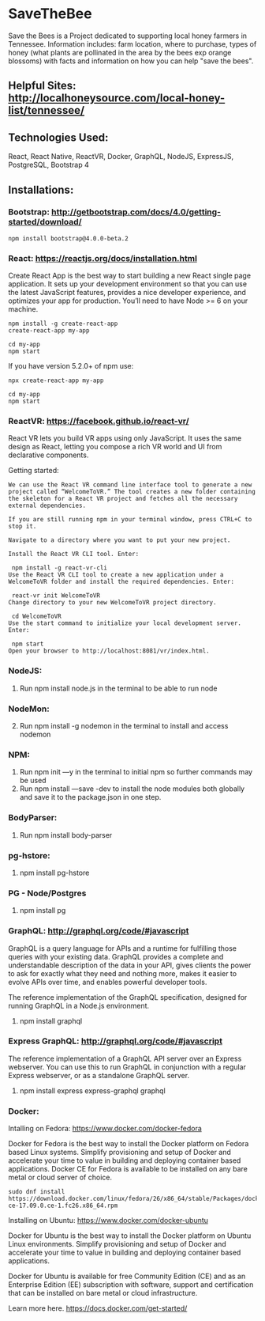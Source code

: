 # SaveTheBee
Save the Bees is a Project dedicated to supporting local honey farmers in Tennessee. Information includes: farm location, where to purchase, types of honey (what plants are pollinated in the area by the bees exp orange blossoms) with facts and information on how you can help "save the bees".

## Helpful Sites: http://localhoneysource.com/local-honey-list/tennessee/

## Technologies Used:
React, React Native, ReactVR, Docker, GraphQL, NodeJS, ExpressJS, PostgreSQL, Bootstrap 4

## Installations:
### Bootstrap: http://getbootstrap.com/docs/4.0/getting-started/download/
```
npm install bootstrap@4.0.0-beta.2
```
### React: https://reactjs.org/docs/installation.html
Create React App is the best way to start building a new React single page application. It sets up your development environment so that you can use the latest JavaScript features, provides a nice developer experience, and optimizes your app for production. You’ll need to have Node >= 6 on your machine. 

```
npm install -g create-react-app
create-react-app my-app

cd my-app
npm start
```
If you have version 5.2.0+ of npm use:

```
npx create-react-app my-app

cd my-app
npm start
```

### ReactVR: https://facebook.github.io/react-vr/
React VR lets you build VR apps using only JavaScript. It uses the same design as React, letting you compose a rich VR world and UI from declarative components.

Getting started:
```
We can use the React VR command line interface tool to generate a new project called “WelcomeToVR.” The tool creates a new folder containing the skeleton for a React VR project and fetches all the necessary external dependencies.

If you are still running npm in your terminal window, press CTRL+C to stop it.

Navigate to a directory where you want to put your new project.

Install the React VR CLI tool. Enter:

 npm install -g react-vr-cli
Use the React VR CLI tool to create a new application under a WelcomeToVR folder and install the required dependencies. Enter:

 react-vr init WelcomeToVR
Change directory to your new WelcomeToVR project directory.

 cd WelcomeToVR
Use the start command to initialize your local development server. Enter:

 npm start
Open your browser to http://localhost:8081/vr/index.html. 
```
### NodeJS:
1. Run npm install node.js in the terminal to be able to run node

### NodeMon:
2. Run npm install -g nodemon in the terminal to install and access nodemon

### NPM:
1. Run npm init —y in the terminal to initial npm so further commands may be used
2. Run npm install —save -dev to install the node modules both globally and save it to the package.json in one step.

### BodyParser:
1. Run npm install body-parser 

### pg-hstore:
1. npm install pg-hstore

### PG - Node/Postgres
1. npm install pg

### GraphQL: http://graphql.org/code/#javascript
GraphQL is a query language for APIs and a runtime for fulfilling those queries with your existing data. GraphQL provides a complete and understandable description of the data in your API, gives clients the power to ask for exactly what they need and nothing more, makes it easier to evolve APIs over time, and enables powerful developer tools.

The reference implementation of the GraphQL specification, designed for running GraphQL in a Node.js environment.
1. npm install graphql

### Express GraphQL: http://graphql.org/code/#javascript
The reference implementation of a GraphQL API server over an Express webserver. You can use this to run GraphQL in conjunction with a regular Express webserver, or as a standalone GraphQL server.
1. npm install express express-graphql graphql

### Docker:
Intalling on Fedora: https://www.docker.com/docker-fedora

Docker for Fedora is the best way to install the Docker platform on Fedora based Linux systems. Simplify provisioning and setup of Docker and accelerate your time to value in building and deploying container based applications. Docker CE for Fedora is available to be installed on any bare metal or cloud server of choice.
```
sudo dnf install https://download.docker.com/linux/fedora/26/x86_64/stable/Packages/docker-ce-17.09.0.ce-1.fc26.x86_64.rpm
```
Installing on Ubuntu: https://www.docker.com/docker-ubuntu 

Docker for Ubuntu is the best way to install the Docker platform on Ubuntu Linux environments. Simplify provisioning and setup of Docker and accelerate your time to value in building and deploying container based applications.

Docker for Ubuntu is available for free Community Edition (CE) and as an Enterprise Edition (EE) subscription with software, support and certification that can be installed on bare metal or cloud infrastructure.

Learn more here.
https://docs.docker.com/get-started/
